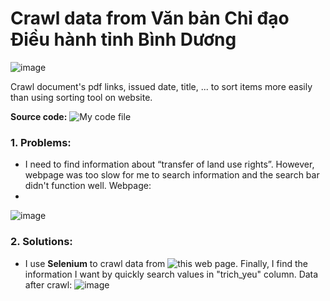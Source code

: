 # Crawl data from Văn bản Chỉ đạo Điều hành tỉnh Bình Dương

![image](https://github.com/TommyNhatNguyen/Crawl-Documents-Data-From-VanBanPhapLuatBinhDuong/assets/86128966/bad77291-8f9b-4c25-ae92-8a52a085ed1d)

Crawl document's pdf links, issued date, title, ... to sort items more easily than using sorting tool on website. 

**Source code:** ![My code file](https://github.com/TommyNhatNguyen/Crawl-Documents-Data-From-VanBanPhapLuatBinhDuong/blob/main/Crawl_data_from_vanbanphapluatBinhDuong.ipynb)

### 1. Problems:
- I need to find information about “transfer of land use rights”. However, webpage was too slow for me to search information and the search bar didn't function well. Webpage:
- 
![image](https://github.com/TommyNhatNguyen/Crawl-Documents-Data-From-VanBanPhapLuatBinhDuong/assets/86128966/4a5c4e57-a096-4563-a411-111673c66788)
### 2. Solutions:
- I use **Selenium** to crawl data from ![this web page](https://www.binhduong.gov.vn/chinh-quyen/van-ban-chi-dao-dieu-hanh). Finally, I find the information I want by quickly search values in "trich_yeu" column. Data after crawl: 
![image](https://github.com/TommyNhatNguyen/Crawl-Documents-Data-From-VanBanPhapLuatBinhDuong/assets/86128966/bb70968b-c2f8-41a7-9329-b44ae65c2c74)
